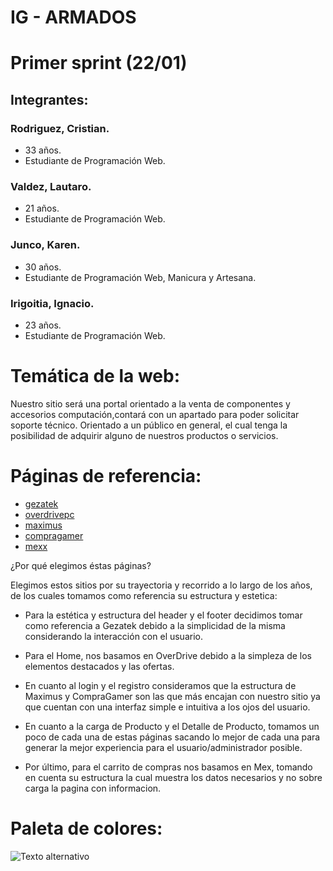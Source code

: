 # IG - ARMADOS

# Primer sprint (22/01)

## Integrantes:

### Rodriguez, Cristian.
- 33 años.
- Estudiante de Programación Web.

### Valdez, Lautaro.
- 21 años.
- Estudiante de Programación Web.

### Junco, Karen.
- 30 años.
- Estudiante de Programación Web, Manicura y Artesana.

### Irigoitia, Ignacio.
- 23 años. 
- Estudiante de Programación Web.

# Temática de la web:

Nuestro sitio será una portal orientado a la venta de componentes y accesorios computación,contará con un apartado para poder solicitar soporte técnico.
Orientado a un público en general, el cual tenga la posibilidad de adquirir alguno de nuestros productos o servicios.

# Páginas de referencia:

- [gezatek](https://www.gezatek.com.ar/) <br>
- [overdrivepc](https://www.overdrivepc.com.ar/)<br>
- [maximus](https://www.maximus.com.ar/)<br>
- [compragamer](https://compragamer.com/)<br>
- [mexx](https://www.mexx.com.ar/)<br>


¿Por qué elegimos éstas páginas?

Elegimos estos sitios por su trayectoria y recorrido a lo largo de los años, de los cuales tomamos como referencia su estructura y estetica:

- Para la estética y estructura del header y el footer decidimos tomar como referencia a Gezatek debido a la simplicidad de la misma considerando la interacción con el usuario. 

- Para el Home, nos basamos en OverDrive debido a la simpleza de los elementos destacados y las ofertas.

- En cuanto al login y el registro consideramos que la estructura de Maximus y CompraGamer son las que más encajan con nuestro sitio ya que cuentan con una interfaz simple e intuitiva a los ojos del usuario.

- En cuanto a la carga de Producto y el Detalle de Producto, tomamos un poco de cada una de estas páginas sacando lo mejor de cada una para generar la mejor experiencia para el usuario/administrador posible.

- Por último, para el carrito de compras nos basamos en Mex, tomando en cuenta su estructura la cual muestra los datos necesarios y no sobre carga la pagina con informacion.



# Paleta de colores: 
![Texto alternativo](https://github.com/crisode/grupo_3_IG-ARMADOS/blob/main/Dise%C3%B1o%20color/Colores.png)

